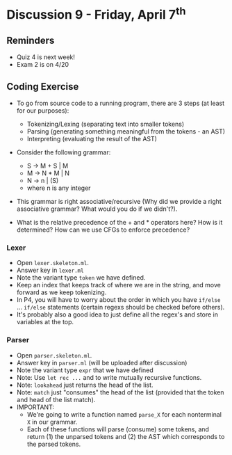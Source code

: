 # Discussion 9 - Friday, April 7<sup>th</sup>

## Reminders
* Quiz 4 is next week!
* Exam 2 is on 4/20

## Coding Exercise
* To go from source code to a running program, there are 3 steps (at least for our purposes):
    * Tokenizing/Lexing (separating text into smaller tokens)
    * Parsing (generating something meaningful from the tokens - an AST)
    * Interpreting (evaluating the result of the AST) 

* Consider the following grammar:
    * S -> M + S | M
    * M -> N * M | N
    * N -> n | (S)
    * where n is any integer

* This grammar is right associative/recursive (Why did we provide a right associative grammar? What would you do if we didn't?).

* What is the relative precedence of the + and \* operators here? How is it determined? How can we use CFGs to enforce precedence?

### Lexer
* Open `lexer.skeleton.ml`.
* Answer key in `lexer.ml`
* Note the variant type `token` we have defined.
* Keep an index that keeps track of where we are in the string, and move forward as we keep tokenizing.
* In P4, you will have to worry about the order in which you have `if/else` ... `if/else` statements (certain regexs should be checked before others).
* It's probably also a good idea to just define all the regex's and store in variables at the top.

### Parser
* Open `parser.skeleton.ml`.
* Answer key in `parser.ml` (will be uploaded after discussion)
* Note the variant type `expr` that we have defined
* Note: Use `let rec ...` and to write mutually recursive functions.
* Note: `lookahead` just returns the head of the list.
* Note: `match` just "consumes" the head of the list (provided that the token and head of the list match).
* IMPORTANT: 
    * We're going to write a function named `parse_X` for each nonterminal `X` in our grammar.
    * Each of these functions will parse (consume) some tokens, and return (1) the unparsed tokens and (2) the AST which corresponds to the parsed tokens.
